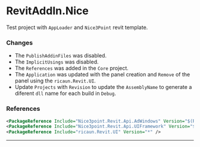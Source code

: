 # RevitAddIn.Nice

Test project with `AppLoader` and `Nice3Point` revit template.

### Changes

- The `PublishAddinFiles` was disabled.
- The `ImplicitUsings` was disabled.
- The `References` was added in the `Core` project.
- The `Application` was updated with the panel creation and `Remove` of the panel using the `ricaun.Revit.UI`.
- Update `Projects` with `Revision` to update the `AssemblyName` to generate a diferent `dll` name for each build in `Debug`.

### References
```xml
<PackageReference Include="Nice3point.Revit.Api.AdWindows" Version="$(RevitVersion).*" />
<PackageReference Include="Nice3point.Revit.Api.UIFramework" Version="$(RevitVersion).*" />
<PackageReference Include="ricaun.Revit.UI" Version="*" />
```

---